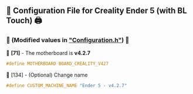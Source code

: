 ## 📜 **Configuration File for Creality Ender 5 (with BL Touch)** 🖨️

### 🔧 **(Modified values in ["Configuration.h"](./Config%20Files/Configuration.h))** 🔧

🔹 **[71]** - The motherboard is **v4.2.7**
```c
#define MOTHERBOARD BOARD_CREALITY_V427 
```

🔹 [134] - (Optional) Change name
```c
#define CUSTOM_MACHINE_NAME "Ender 5 - v4.2.7"
```